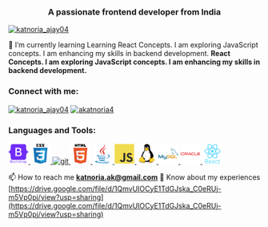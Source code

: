 <!--
**akatnoria/akatnoria** is a ✨ _special_ ✨ repository because its `README.md` (this file) appears on your GitHub profile.
-->

<h3 align="center">A passionate frontend developer from India</h3>

<p align="left"> <a href="https://twitter.com/katnoria_ajay04" target="blank"><img src="https://img.shields.io/twitter/follow/katnoria_ajay04?logo=twitter&style=for-the-badge" alt="katnoria_ajay04" /></a> </p>

🌱 I’m currently learning Learning React Concepts. 
I am exploring JavaScript concepts. 
I am enhancing my skills in backend development. 
**React Concepts. I am exploring JavaScript concepts. I am enhancing my skills in backend development.**

<h3 align="left">Connect with me:</h3>
<p align="left">
<a href="https://twitter.com/katnoria_ajay04" target="blank"><img align="center" src="https://raw.githubusercontent.com/rahuldkjain/github-profile-readme-generator/master/src/images/icons/Social/twitter.svg" alt="katnoria_ajay04" height="30" width="40" /></a>
<a href="https://linkedin.com/in/akatnoria4" target="blank"><img align="center" src="https://raw.githubusercontent.com/rahuldkjain/github-profile-readme-generator/master/src/images/icons/Social/linked-in-alt.svg" alt="akatnoria4" height="30" width="40" /></a>
</p>

<h3 align="left">Languages and Tools:</h3>
<p align="left"> <a href="https://getbootstrap.com" target="_blank" rel="noreferrer"> <img src="https://raw.githubusercontent.com/devicons/devicon/master/icons/bootstrap/bootstrap-plain-wordmark.svg" alt="bootstrap" width="40" height="40"/> </a> <a href="https://www.w3schools.com/css/" target="_blank" rel="noreferrer"> <img src="https://raw.githubusercontent.com/devicons/devicon/master/icons/css3/css3-original-wordmark.svg" alt="css3" width="40" height="40"/> </a> <a href="https://git-scm.com/" target="_blank" rel="noreferrer"> <img src="https://www.vectorlogo.zone/logos/git-scm/git-scm-icon.svg" alt="git" width="40" height="40"/> </a> <a href="https://www.w3.org/html/" target="_blank" rel="noreferrer"> <img src="https://raw.githubusercontent.com/devicons/devicon/master/icons/html5/html5-original-wordmark.svg" alt="html5" width="40" height="40"/> </a> <a href="https://www.java.com" target="_blank" rel="noreferrer"> <img src="https://raw.githubusercontent.com/devicons/devicon/master/icons/java/java-original.svg" alt="java" width="40" height="40"/> </a> <a href="https://developer.mozilla.org/en-US/docs/Web/JavaScript" target="_blank" rel="noreferrer"> <img src="https://raw.githubusercontent.com/devicons/devicon/master/icons/javascript/javascript-original.svg" alt="javascript" width="40" height="40"/> </a> <a href="https://www.linux.org/" target="_blank" rel="noreferrer"> <img src="https://raw.githubusercontent.com/devicons/devicon/master/icons/linux/linux-original.svg" alt="linux" width="40" height="40"/> </a> <a href="https://www.mysql.com/" target="_blank" rel="noreferrer"> <img src="https://raw.githubusercontent.com/devicons/devicon/master/icons/mysql/mysql-original-wordmark.svg" alt="mysql" width="40" height="40"/> </a> <a href="https://www.oracle.com/" target="_blank" rel="noreferrer"> <img src="https://raw.githubusercontent.com/devicons/devicon/master/icons/oracle/oracle-original.svg" alt="oracle" width="40" height="40"/> </a> <a href="https://reactjs.org/" target="_blank" rel="noreferrer"> <img src="https://raw.githubusercontent.com/devicons/devicon/master/icons/react/react-original-wordmark.svg" alt="react" width="40" height="40"/> </a> </p>

📫 How to reach me **katnoria.ak@gmail.com**
📄 Know about my experiences [https://drive.google.com/file/d/1QmvUIOCyE1TdGJska_C0eRUj-m5Vp0pj/view?usp=sharing](https://drive.google.com/file/d/1QmvUIOCyE1TdGJska_C0eRUj-m5Vp0pj/view?usp=sharing)
